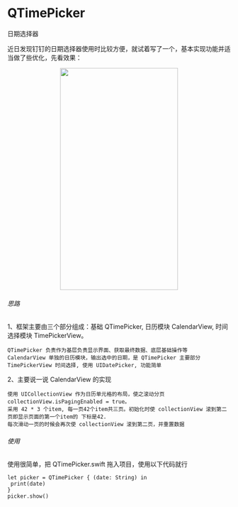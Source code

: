 # QTimePicker
日期选择器

近日发现钉钉的日期选择器使用时比较方便，就试着写了一个，基本实现功能并适当做了些优化，先看效果：
<p align="center">
<img src="https://github.com/qyfeng009/QTimePicker/blob/master/QTimePicker.gif" width="266" height="500"/>
</p>

###### 思路
1、框架主要由三个部分组成：基础 QTimePicker, 日历模块 CalendarView, 时间选择模块 TimePickerView。
```
QTimePicker 负责作为基层负责显示界面、获取最终数据、底层基础操作等
CalendarView 单独的日历模块，输出选中的日期，是 QTimePicker 主要部分
TimePickerView 时间选择, 使用 UIDatePicker, 功能简单
```
2、主要说一说 CalendarView 的实现
```
使用 UICollectionView 作为日历单元格的布局，使之滚动分页 collectionView.isPagingEnabled = true。
采用 42 * 3 个item, 每一页42个item共三页。初始化时使 collectionView 滚到第二页即显示页面的第一个item的 下标是42.
每次滑动一页的时候会再次使 collectionView 滚到第二页，并重置数据
```
###### 使用
使用很简单，把 QTimePicker.swift 拖入项目，使用以下代码就行
```
let picker = QTimePicker { (date: String) in
 print(date)      
}
picker.show()
```
